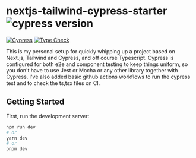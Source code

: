 # nextjs-tailwind-cypress-starter ![cypress version](https://img.shields.io/badge/cypress-8.3.1-brightgreen)

[![Cypress](https://github.com/nwaughachukwuma/nextjs-tailwind-cypress-starter/actions/workflows/cypress.yml/badge.svg)](https://github.com/nwaughachukwuma/nextjs-tailwind-cypress-starter/actions/workflows/cypress.yml)
[![Type Check](https://github.com/nwaughachukwuma/nextjs-tailwind-cypress-starter/actions/workflows/types-check.yml/badge.svg)](https://github.com/nwaughachukwuma/nextjs-tailwind-cypress-starter/actions/workflows/types-check.yml)

This is my personal setup for quickly whipping up a project based on Next.js, Tailwind and Cypress, and off course Typescript. Cypress is configured for both e2e and component testing to keep things uniform, so you don't have to use Jest or Mocha or any other library together with Cypress. I've also added basic github actions workflows to run the cypress test and to check the ts,tsx files on CI.

## Getting Started

First, run the development server:

```bash
npm run dev
# or
yarn dev
# or
pnpm dev
```
